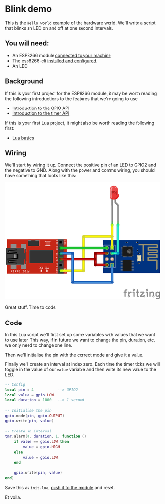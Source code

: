 
# Blink demo

This is the `Hello world` example of the hardware world. We'll write a script that blinks an LED on and off at one second intervals.



## You will need:

- An ESP8266 module [connected to your machine](/tutorials/how-to-connect-to-an-esp8266-module)
- The esp8266-cli [installed and configured](/tutorials/how-to-push-code-to-an-esp8266-module).
- An LED



## Background

If this is your first project for the ESP8266 module, it may be worth reading the following introductions to the features that we're going to use.

- [Introduction to the GPIO API](/tutorials/introduction-to-the-gpio-api)
- [Introduction to the timer API](/tutorials/introduction-to-the-timer-api)

If this is your first Lua project, it might also be worth reading the following first:

- [Lua basics](/tutorials/lua-basics)



## Wiring
We'll start by wiring it up. Connect the positive pin of an LED to GPIO2 and the negative to GND. Along with the power and comms wiring, you should have something that looks like this:

![Connecting an ESP-01 with LED on GPIO2](https://raw.githubusercontent.com/hackhitchin/esp8266-co-uk/master/images/esp-01-with-led-on-gpio2.png)

Great stuff. Time to code.



## Code
In this Lua script we'll first set up some variables with values that we want to use later. This way, if in future we want to change the pin, duration, etc. we only need to change one line.

Then we'll initialise the pin with the correct mode and give it a value.

Finally we'll create an interval at index zero. Each time the timer ticks we will toggle in the value of our `value` variable and then write its new value to the LED.

```lua
-- Config
local pin = 4			--> GPIO2
local value = gpio.LOW
local duration = 1000	--> 1 second

-- Initialise the pin
gpio.mode(pin, gpio.OUTPUT)
gpio.write(pin, value)

-- Create an interval
tmr.alarm(0, duration, 1, function ()
	if value == gpio.LOW then
		value = gpio.HIGH
	else
		value = gpio.LOW
	end

	gpio.write(pin, value)
end)
```

Save this as `init.lua`, [push it to the module](/tutorials/how-to-push-code) and reset. 

Et voila.


